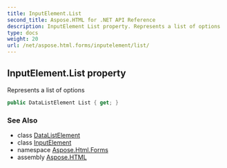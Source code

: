```yaml
---
title: InputElement.List
second_title: Aspose.HTML for .NET API Reference
description: InputElement List property. Represents a list of options
type: docs
weight: 20
url: /net/aspose.html.forms/inputelement/list/
---
```

## InputElement.List property

Represents a list of options

```csharp
public DataListElement List { get; }
```

### See Also

* class [DataListElement](../../datalistelement/)
* class [InputElement](../)
* namespace [Aspose.Html.Forms](../../../aspose.html.forms/)
* assembly [Aspose.HTML](../../../)
